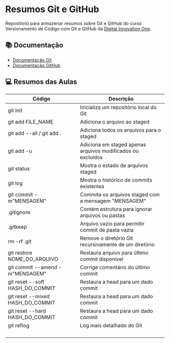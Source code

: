 
# Resumos Git e GitHub

Repositório para armazenar resumos sobre Git e GitHub do curso Versionamento de Código com Git e GitHub da [Digital Innovation One](https://www.dio.me/).

## 📚 Documentação
- [Documentação Git](https://git-scm.com/doc/)
- [Documentação GitHub](https://docs.github.com/)

## 💻 Resumos das Aulas

| Código | Descrição |
|--------|------------|
| git init | Inicializa um repositório local do Git |
| git add FILE_NAME | Adiciona o arquivo ao staged  |
| git add --all / git add . | Adiciona todos os arquivos para o staged |
| git add -u | Adiciona em staged apenas arquivos modificados ou excluídos |
| git status | Mostra o estado de arquivos staged |
| git log | Mostra o histórico de commits existentes |
| git commit -m"MENSAGEM" | Commita os arquivos staged com a mensagem "MENSAGEM" |
| .gitignore | Contém estrutura para ignorar arquivos ou pastas |
| .gitkeep | Arquivo vazio para permitir commit de pasta vazia |
| rm -rf .git | Remove o diretório Git recursivamente de um diretório |
| git restore NOME_DO_ARQUIVO | Restaura arquivo para último commit disponível |
| git commit --amend -m"MENSAGEM" | Corrige comentário do último commit |
| git reset --soft HASH_DO_COMMIT | Restaura a head para um dado commit |
| git reset --mixed HASH_DO_COMMIT | Restaura a head para um dado commit |
| git reset --hard HASH_DO_COMMIT | Restaura a head para um dado commit |
| git reflog | Log mais detalhado do Git |
|  |  |
|  |  |
|  |  |
|  |  |